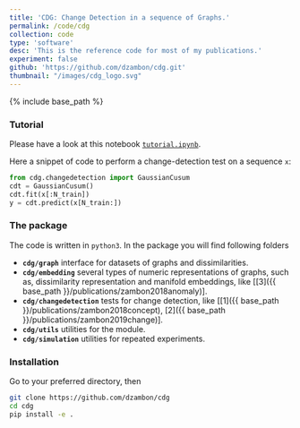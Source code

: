 ```yaml
---
title: 'CDG: Change Detection in a sequence of Graphs.'
permalink: /code/cdg
collection: code
type: 'software'
desc: 'This is the reference code for most of my publications.'
experiment: false
github: 'https://github.com/dzambon/cdg.git'
thumbnail: "/images/cdg_logo.svg"
---
```


{% include base_path %}


### Tutorial

Please have a look at this notebook [`tutorial.ipynb`](https://github.com/dzambon/cdg/blob/master/tutorial.ipynb).

Here a snippet of code to perform a change-detection test on a sequence `x`:
```python
from cdg.changedetection import GaussianCusum
cdt = GaussianCusum()
cdt.fit(x[:N_train])
y = cdt.predict(x[N_train:])
```


### The package

The code is written in `python3`. 
In the package you will find following folders
* **`cdg/graph`** interface for datasets of graphs and dissimilarities.
* **`cdg/embedding`** several types of numeric representations of graphs, such as, dissimilarity representation and manifold embeddings, like [[3]({{ base_path }}/publications/zambon2018anomaly)]. 
* **`cdg/changedetection`** tests for change detection, like [[1]({{ base_path }}/publications/zambon2018concept), [2]({{ base_path }}/publications/zambon2019change)].
* **`cdg/utils`** utilities for the module.
* **`cdg/simulation`** utilities for repeated experiments.



### Installation

Go to your preferred directory, then 
```bash
git clone https://github.com/dzambon/cdg
cd cdg
pip install -e .
```

